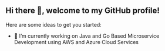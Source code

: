## Hi there 👋, welcome to my GitHub profile!

Here are some ideas to get you started:

- 🔭 I’m currently working on Java and Go Based Microservice Development using AWS and Azure Cloud Services
